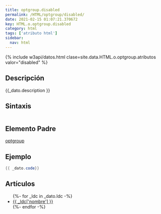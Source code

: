 ```yaml
---
title: optgroup.disabled
permalink: /HTML/optgroup/disabled/
date: 2021-02-15 01:07:21.370672
key: HTML.o.optgroup.disabled
category: html
tags: ['atributo html']
sidebar: 
  nav: html
---
```


{% include w3api/datos.html clase=site.data.HTML.o.optgroup.atributos valor="disabled" %}

## Descripción
{{_dato.description }}

## Sintaxis
~~~html
~~~

## Elemento Padre
[optgroup](/HTML/optgroup/)

## Ejemplo
~~~java
{{ _dato.code}}
~~~

## Artículos
<ul>
{%- for _ldc in _dato.ldc -%}
   <li>
       <a href="{{_ldc['url'] }}">{{ _ldc['nombre'] }}</a>
   </li>
{%- endfor -%}
</ul>

